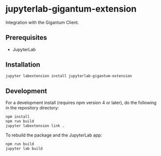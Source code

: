 # jupyterlab-gigantum-extension

Integration with the Gigantum Client.


## Prerequisites

* JupyterLab

## Installation

```bash
jupyter labextension install jupyterlab-gigantum-extension
```

## Development

For a development install (requires npm version 4 or later), do the following in the repository directory:

```bash
npm install
npm run build
jupyter labextension link .
```

To rebuild the package and the JupyterLab app:

```bash
npm run build
jupyter lab build
```

